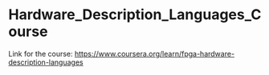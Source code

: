 # Hardware_Description_Languages_Course
Link for the course: https://www.coursera.org/learn/fpga-hardware-description-languages
